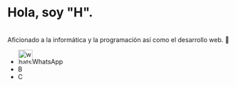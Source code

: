 <html>
  <head>

  </head> 
    
  <p><h1> Hola, soy "H". </h1></p> </br>  
Aficionado a la informática y la programación así como el desarrollo web. 👋 </p>

<ul>
  <li><img width="32" height="32" alt="whatsapp" src="https://github.com/user-attachments/assets/711daf00-c296-4c54-8dd2-5563b24106b8" />WhatsApp
</li> 
<li>B</li>  
  <li>C</li>
</ul>





</html>

